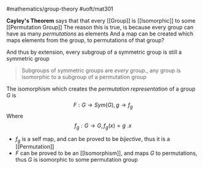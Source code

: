#mathematics/group-theory  #uoft/mat301 

**Cayley's Theorem** says that that every  [[Group]] is [[Isomorphic]] to some [[Permutation Group]]
	The reason this is true, is because every group can have as many *permutations* as elements
	And a map can be created which maps elements from the group, to permutations of that group?

And thus by extension, every subgroup of a symmetric group is still a symmetric group

> Subgroups of symmetric groups are *every group*., any group is isomorphic to a subgroup of a permutation group

The isomorphism which creates the *permutation representation* of a group $G$ is
$$F:G\rightarrow Sym(G), g\to f_{g}$$
Where 
$$f_{g}:G\rightarrow G, f_{g}(x)=g \ .x$$
- $f_{g}$ is a self map, and can be proved to be *bijective*, thus it is a [[Permutation]]
- $F$ can be proved to be an [[Isomorphism]], and maps $G$ to permutations, thus $G$ is isomorphic to some permutation group
